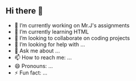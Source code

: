 ## Hi there 👋

- 🔭 I’m currently working on Mr.J's assignments
- 🌱 I’m currently learning HTML
- 👯 I’m looking to collaborate on coding projects
- 🤔 I’m looking for help with ...
- 💬 Ask me about ...
- 📫 How to reach me: ...
- 😄 Pronouns: ...
- ⚡ Fun fact: ...

